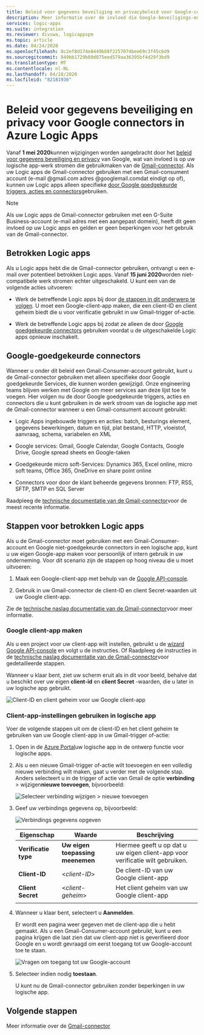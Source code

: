 ```yaml
---
title: Beleid voor gegevens beveiliging en privacybeleid voor Google-connectors
description: Meer informatie over de invloed die Google-beveiligings-en privacybeleid hebben op Google-connectors, zoals Gmail, in Azure Logic Apps
services: logic-apps
ms.suite: integration
ms.reviewer: divswa, logicappspm
ms.topic: article
ms.date: 04/24/2020
ms.openlocfilehash: 8c2ef8d174e8449b88f2257074bee69c3f45c6d9
ms.sourcegitcommit: 849bb1729b89d075eed579aa36395bf4d29f3bd9
ms.translationtype: MT
ms.contentlocale: nl-NL
ms.lasthandoff: 04/28/2020
ms.locfileid: "82181936"
---
```

# <a name="data-security-and-privacy-policies-for-google-connectors-in-azure-logic-apps"></a>Beleid voor gegevens beveiliging en privacy voor Google connectors in Azure Logic Apps

Vanaf **1 mei 2020**kunnen wijzigingen worden aangebracht door het [beleid voor gegevens beveiliging en privacy](https://www.blog.google/technology/safety-security/project-strobe/) van Google, wat van invloed is op uw logische app-werk stromen die gebruikmaken van de [Gmail-connector](https://docs.microsoft.com/connectors/gmail/). Als uw Logic apps de Gmail-connector gebruiken met een Gmail-consument account (e-mail @gmail.com adres @googlemail.comdat eindigt op of), kunnen uw Logic apps alleen specifieke [door Google goedgekeurde triggers, acties en connectors](#approved-connectors)gebruiken. 

> [!NOTE]
> Als uw Logic apps de Gmail-connector gebruiken met een G-Suite Business-account (e-mail adres met een aangepast domein), heeft dit geen invloed op uw Logic apps en gelden er geen beperkingen voor het gebruik van de Gmail-connector.

## <a name="affected-logic-apps"></a>Betrokken Logic apps

Als u Logic apps hebt die de Gmail-connector gebruiken, ontvangt u een e-mail over potentieel betrokken Logic apps. Vanaf **15 juni 2020**worden niet-compatibele werk stromen echter uitgeschakeld. U kunt een van de volgende acties uitvoeren:

* Werk de betreffende Logic apps bij door [de stappen in dit onderwerp te volgen](#update-affected-workflows). U moet een Google-client-app maken, die een client-ID en client geheim biedt die u voor verificatie gebruikt in uw Gmail-trigger of-actie.

* Werk de betreffende Logic apps bij zodat ze alleen de door [Google goedgekeurde connectors](#approved-connectors) gebruiken voordat u de uitgeschakelde Logic apps opnieuw inschakelt.

<a name="approved-connectors"></a>

## <a name="google-approved-connectors"></a>Google-goedgekeurde connectors

Wanneer u onder dit beleid een Gmail-Consumer-account gebruikt, kunt u de Gmail-connector gebruiken met alleen specifieke door Google goedgekeurde Services, die kunnen worden gewijzigd. Onze engineering teams blijven werken met Google om meer services aan deze lijst toe te voegen. Hier volgen nu de door Google goedgekeurde triggers, acties en connectors die u kunt gebruiken in de werk stroom van de logische app met de Gmail-connector wanneer u een Gmail-consument account gebruikt:

* Logic Apps ingebouwde triggers en acties: batch, besturings element, gegevens bewerkingen, datum en tijd, plat bestand, HTTP, vloeistof, aanvraag, schema, variabelen en XML

* Google services: Gmail, Google Calendar, Google Contacts, Google Drive, Google spread sheets en Google-taken

* Goedgekeurde micro soft-Services: Dynamics 365, Excel online, micro soft teams, Office 365, OneDrive en share point online

* Connectors voor door de klant beheerde gegevens bronnen: FTP, RSS, SFTP, SMTP en SQL Server

Raadpleeg de [technische documentatie van de Gmail-connector](https://docs.microsoft.com/connectors/gmail/)voor de meest recente informatie.

<a name="update-affected-workflows"></a>

## <a name="steps-for-affected-logic-apps"></a>Stappen voor betrokken Logic apps

Als u de Gmail-connector moet gebruiken met een Gmail-Consumer-account en Google niet-goedgekeurde connectors in een logische app, kunt u uw eigen Google-app maken voor persoonlijk of intern gebruik in uw onderneming. Voor dit scenario zijn de stappen op hoog niveau die u moet uitvoeren:

1. Maak een Google-client-app met behulp van de [Google API-console](https://console.developers.google.com).

1. Gebruik in uw Gmail-connector de client-ID en client Secret-waarden uit uw Google client-app.

Zie de [technische naslag documentatie van de Gmail-connector](https://docs.microsoft.com/connectors/gmail/#authentication-and-bring-your-own-application)voor meer informatie.

### <a name="create-google-client-app"></a>Google client-app maken

Als u een project voor uw client-app wilt instellen, gebruikt u de [wizard Google API-console](https://console.developers.google.com/start/api?id=gmail&credential=client_key) en volgt u de instructies. Of Raadpleeg de instructies in de [technische naslag documentatie van de Gmail-connector](https://docs.microsoft.com/connectors/gmail/#authentication-and-bring-your-own-application)voor gedetailleerde stappen.

Wanneer u klaar bent, ziet uw scherm eruit als in dit voor beeld, behalve dat u beschikt over uw eigen **client-id** en **client Secret** -waarden, die u later in uw logische app gebruikt.

![Client-ID en client geheim voor uw Google client-app](./media/connectors-google-data-security-privacy-policy/google-api-console.png)

### <a name="use-client-app-settings-in-logic-app"></a>Client-app-instellingen gebruiken in logische app

Voer de volgende stappen uit om de client-ID en het client geheim te gebruiken van uw Google client-app in uw Gmail-trigger of-actie:

1. Open in de [Azure Portal](https://portal.azure.com)uw logische app in de ontwerp functie voor logische apps.

1. Als u een nieuwe Gmail-trigger of-actie wilt toevoegen en een volledig nieuwe verbinding wilt maken, gaat u verder met de volgende stap. Anders selecteert u in de trigger of actie van Gmail de optie **verbinding** > wijzigen**nieuwe toevoegen**, bijvoorbeeld:

   ![Selecteer verbinding wijzigen > nieuwe toevoegen](./media/connectors-google-data-security-privacy-policy/change-gmail-connection.png)

1. Geef uw verbindings gegevens op, bijvoorbeeld:

   ![Verbindings gegevens opgeven](./media/connectors-google-data-security-privacy-policy/authentication-type-bring-your-own.png)

   | Eigenschap | Waarde | Beschrijving |
   |----------|-------|-------------|
   | **Verificatie type** | **Uw eigen toepassing meenemen** | Hiermee geeft u op dat u uw eigen client-app voor verificatie wilt gebruiken. |
   | **Client-ID** | <*client-ID*> | De client-ID van uw Google client-app |
   | **Client Secret** | <*client-geheim*> | Het client geheim van uw Google client-app |
   ||||

1. Wanneer u klaar bent, selecteert u **Aanmelden**.

   Er wordt een pagina weer gegeven met de client-app die u hebt gemaakt. Als u een Gmail-Consumer-account gebruikt, kunt u een pagina krijgen die laat zien dat uw client-app niet is geverifieerd door Google en u wordt gevraagd om eerst toegang tot uw Google-account toe te staan.

   ![Vragen om toegang tot uw Google-account](./media/connectors-google-data-security-privacy-policy/allow-access-authorized-domain.png)

1. Selecteer indien nodig **toestaan**.

   U kunt nu de Gmail-connector gebruiken zonder beperkingen in uw logische app.

## <a name="next-steps"></a>Volgende stappen

Meer informatie over de [Gmail-connector](https://docs.microsoft.com/connectors/gmail/)
